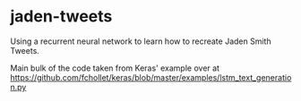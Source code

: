 # jaden-tweets
Using a recurrent neural network to learn how to recreate Jaden Smith Tweets.

Main bulk of the code taken from Keras' example over at https://github.com/fchollet/keras/blob/master/examples/lstm_text_generation.py
